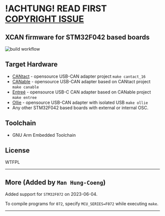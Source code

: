 # !ACHTUNG! READ FIRST [COPYRIGHT ISSUE](https://github.com/moonglow/pcan_cantact/issues/18)

## XCAN firmware for STM32F042 based boards

![build workflow](https://github.com/moonglow/pcan_cantact/actions/workflows/firmware_build.yml/badge.svg)

## Target Hardware

* [CANtact](https://github.com/linklayer/cantact-hw) - opensource USB-CAN adapter project `make cantact_16`
* [CANable](https://canable.io/) - opensource USB-CAN adapter based on CANtact project `make canable`
* [Entreé](https://github.com/tuna-f1sh/entree) - opensource USB-C CAN adapter based on CANable project `make entree`
* [Ollie](https://github.com/slimelec/ollie-hw) - opensource USB-CAN adapter with isolated USB `make ollie`
* Any other STM32F042 based boards with external or internal OSC.

## Toolchain

* GNU Arm Embedded Toolchain


License
----

WTFPL

---------------------------------------------------------------------------

## More (Added by `Man Hung-Coeng`)

Added support for `STM32F072` on 2023-06-04.

To compile programs for `072`, specify `MCU_SERIES=F072` while executing `make`.

---------------------------------------------------------------------------

